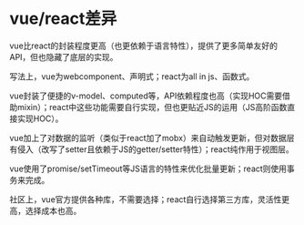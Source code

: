 
# vue/react差异

vue比react的封装程度更高（也更依赖于语言特性），提供了更多简单友好的API，但也隐藏了底层的实现。

写法上，vue为webcomponent、声明式；react为all in js、函数式。

vue封装了便捷的v-model、computed等，API依赖程度也高（实现HOC需要借助mixin）；react中这些功能需要自行实现，但也更贴近JS的运用（JS高阶函数直接实现HOC）。

vue加上了对数据的监听（类似于react加了mobx）来自动触发更新，但对数据层有侵入（改写了setter且依赖于JS的getter/setter特性）；react纯作用于视图层。

vue使用了promise/setTimeout等JS语言的特性来优化批量更新；react则使用事务来完成。

社区上，vue官方提供各种库，不需要选择；react自行选择第三方库，灵活性更高，选择成本也高。



